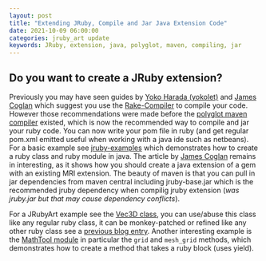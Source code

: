 ```yaml
---
layout: post
title: "Extending JRuby, Compile and Jar Java Extension Code"
date: 2021-10-09 06:00:00
categories: jruby_art update
keywords: JRuby, extension, java, polyglot, maven, compiling, jar
---
```



## Do you want to create a JRuby extension? ##

Previously you may have seen guides by [Yoko Harada (yokolet)][yokolet] and [James Coglan][coglan] which suggest you use the [Rake-Compiler][rake] to compile your code. However those recommendations were made before the [polyglot maven compiler][polyglot] existed, which is now the recommended way to compile and jar your ruby code. You can now write your pom file in ruby (and get regular pom.xml emitted useful when working with a java ide such as netbeans). For a basic example see [jruby-examples][basic] which demonstrates how to create a ruby class and ruby module in java. The article by [James Coglan][coglan] remains in interesting, as it shows how you should create a java extension of a gem with an existing MRI extension. The beauty of maven is that you can pull in jar dependencies from maven central including jruby-base.jar which is the recommended jruby dependency when compilig jruby extension (_was jruby.jar but that may cause dependency conflicts_).

For a JRubyArt example see the [Vec3D class][Vec3D], you can use/abuse this class like any regular ruby class, it can be monkey-patched or refined like any other ruby class see a [previous blog entry][previous]. Another interesting example is the [MathTool module][Math] in particular the `grid` and `mesh_grid` methods, which demonstrates how to create a method that takes a ruby block (uses yield).


[yokolet]:https://yokolet.blogspot.com/2011/06/extending-jruby-compile-and-jar-java.html
[coglan]:https://blog.jcoglan.com/2012/08/02/your-first-ruby-native-extension-java/

[rake]:https://github.com/rake-compiler/rake-compiler
[polyglot]:https://github.com/takari/polyglot-maven
[basic]:https://github.com/jruby/jruby-examples/tree/master/extensions/basic/jruby-ext
[Vec3D]:https://github.com/ruby-processing/JRubyArt/blob/master/src/main/java/monkstone/vecmath/vec3/Vec3.java
[previous]:https://monkstone.github.io/jruby_art/update/2021/09/26/refinements.html
[Math]:https://github.com/ruby-processing/JRubyArt/blob/master/src/main/java/monkstone/MathToolModule.java
